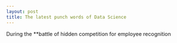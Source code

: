```yaml
---
layout: post
title: The latest punch words of Data Science
---
```


<script type="text/javascript" src="//www.google.fr/trends/embed.js?hl=fr&q=deep+learning,+machine+learning,+Data+Science,+Big+Data&date=1/2011+61m&cmpt=q&tz=Etc/GMT-1&tz=Etc/GMT-1&content=1&cid=TIMESERIES_GRAPH_0&export=5&w=500&h=330"></script>
During the **battle of 
hidden competition for employee recognition

